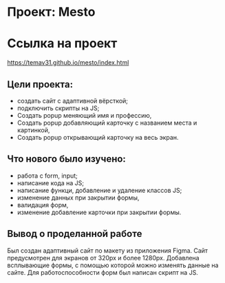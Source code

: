 # Проект: Mesto
# Ссылка на проект
https://temav31.github.io/mesto/index.html
## Цели проекта:
* создать сайт с адаптивной вёрсткой;
* подключить скрипты на JS;
* Создать popup меняющий имя и профессию,
* Создать popup добавляющий карточку с названием места и картинкой,
* Создать popup открывающий карточку на весь экран.
## Что нового было изучено:
* работа с form, input;
* написание кода на JS;
* написание функци, добавление и удаление классов JS;
* изменение данных при закрытии формы,
* валидация форм, 
* изменение добавление карточки при закрытии формы. 
## Вывод о проделанной работе
Был создан адаптивный сайт по макету из приложения Figma. Сайт предусмотрен для экранов от 320px и более 1280px. Добавлена всплывающие формы, с помощью которой можно изменять данные на сайте. Для работоспособности форм был написан скрипт на JS.